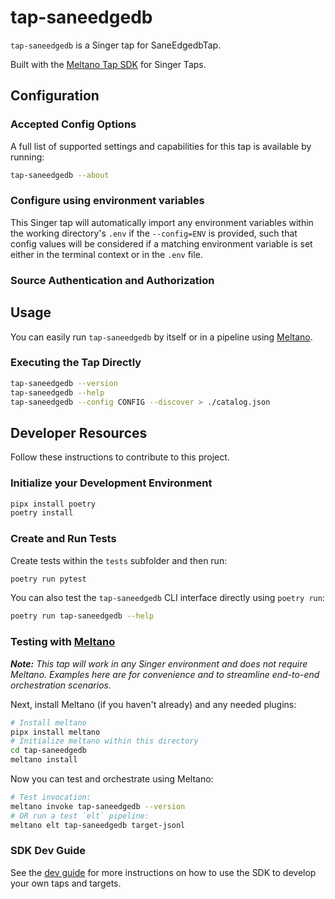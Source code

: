 # tap-saneedgedb

`tap-saneedgedb` is a Singer tap for SaneEdgedbTap.

Built with the [Meltano Tap SDK](https://sdk.meltano.com) for Singer Taps.

<!--

Developer TODO: Update the below as needed to correctly describe the install procedure. For instance, if you do not have a PyPi repo, or if you want users to directly install from your git repo, you can modify this step as appropriate.

## Installation

Install from PyPi:

```bash
pipx install tap-saneedgedb
```

Install from GitHub:

```bash
pipx install git+https://github.com/ORG_NAME/tap-saneedgedb.git@main
```

-->

## Configuration

### Accepted Config Options

<!--
Developer TODO: Provide a list of config options accepted by the tap.

This section can be created by copy-pasting the CLI output from:

```
tap-saneedgedb --about --format=markdown
```
-->

A full list of supported settings and capabilities for this
tap is available by running:

```bash
tap-saneedgedb --about
```

### Configure using environment variables

This Singer tap will automatically import any environment variables within the working directory's
`.env` if the `--config=ENV` is provided, such that config values will be considered if a matching
environment variable is set either in the terminal context or in the `.env` file.

### Source Authentication and Authorization

<!--
Developer TODO: If your tap requires special access on the source system, or any special authentication requirements, provide those here.
-->

## Usage

You can easily run `tap-saneedgedb` by itself or in a pipeline using [Meltano](https://meltano.com/).

### Executing the Tap Directly

```bash
tap-saneedgedb --version
tap-saneedgedb --help
tap-saneedgedb --config CONFIG --discover > ./catalog.json
```

## Developer Resources

Follow these instructions to contribute to this project.

### Initialize your Development Environment

```bash
pipx install poetry
poetry install
```

### Create and Run Tests

Create tests within the `tests` subfolder and
  then run:

```bash
poetry run pytest
```

You can also test the `tap-saneedgedb` CLI interface directly using `poetry run`:

```bash
poetry run tap-saneedgedb --help
```

### Testing with [Meltano](https://www.meltano.com)

_**Note:** This tap will work in any Singer environment and does not require Meltano.
Examples here are for convenience and to streamline end-to-end orchestration scenarios._

<!--
Developer TODO:
Your project comes with a custom `meltano.yml` project file already created. Open the `meltano.yml` and follow any "TODO" items listed in
the file.
-->

Next, install Meltano (if you haven't already) and any needed plugins:

```bash
# Install meltano
pipx install meltano
# Initialize meltano within this directory
cd tap-saneedgedb
meltano install
```

Now you can test and orchestrate using Meltano:

```bash
# Test invocation:
meltano invoke tap-saneedgedb --version
# OR run a test `elt` pipeline:
meltano elt tap-saneedgedb target-jsonl
```

### SDK Dev Guide

See the [dev guide](https://sdk.meltano.com/en/latest/dev_guide.html) for more instructions on how to use the SDK to
develop your own taps and targets.
